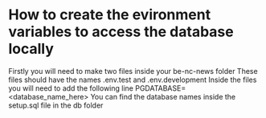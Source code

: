 # How to create the evironment variables to access the database locally

Firstly you will need to make two files inside your be-nc-news folder
These files should have the names .env.test and .env.development
Inside the files you will need to add the following line PGDATABASE=<database_name_here>
You can find the database names inside the setup.sql file in the db folder

